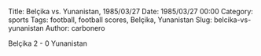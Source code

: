 Title: Belçika vs. Yunanistan, 1985/03/27
Date: 1985/03/27 00:00
Category: sports
Tags: football, football scores, Belçika, Yunanistan
Slug: belcika-vs-yunanistan
Author: carbonero


Belçika 2 - 0 Yunanistan
